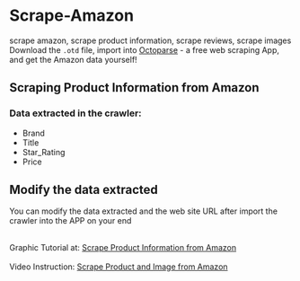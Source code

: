 # Scrape-Amazon
scrape amazon, scrape product information, scrape reviews, scrape images
<br>
Download the `.otd` file, import into [Octoparse](https://www.octoparse.com/) - a free web scraping App, and get the Amazon data yourself!
## Scraping Product Information from Amazon<br>
### Data extracted in the crawler: <br>
 * Brand<br> 
 * Title<br>
 * Star_Rating<br>
 * Price<br>


## Modify the data extracted
You can modify the data extracted and the web site URL after import the crawler into the APP on your end
<br><br>


Graphic Tutorial at: [Scrape Product Information from Amazon](https://www.octoparse.com/tutorial-7/scrape-product-information-from-amazon)<br><br>
Video Instruction: [Scrape Product and Image from Amazon](https://youtu.be/vEGFe6shbac)
